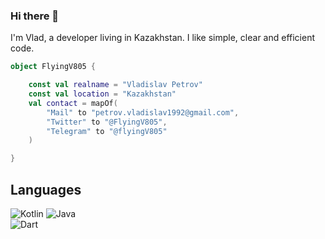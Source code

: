 ### Hi there 👋

I'm Vlad, a developer living in Kazakhstan. I like simple, clear and efficient code.

```kt
object FlyingV805 {

    const val realname = "Vladislav Petrov"
    const val location = "Kazakhstan"
    val contact = mapOf(
        "Mail" to "petrov.vladislav1992@gmail.com",
        "Twitter" to "@FlyingV805",
        "Telegram" to "@flyingV805"
    )

}
```

## Languages
![Kotlin](https://img.shields.io/badge/kotlin-7F52FF.svg?style=for-the-badge&logo=kotlin&logoColor=white)
![Java](https://img.shields.io/badge/java-007396.svg?style=for-the-badge&logo=java&logoColor=white)  
![Dart](https://img.shields.io/badge/dart-E34F26.svg?style=for-the-badge&logo=dart&logoColor=white)

<!--
**flyingV805/flyingV805** is a ✨ _special_ ✨ repository because its `README.md` (this file) appears on your GitHub profile.

Here are some ideas to get you started:

- 🔭 I’m currently working on ...
- 🌱 I’m currently learning ...
- 👯 I’m looking to collaborate on ...
- 🤔 I’m looking for help with ...
- 💬 Ask me about ...
- 📫 How to reach me: ...
- 😄 Pronouns: ...
- ⚡ Fun fact: ...
-->
